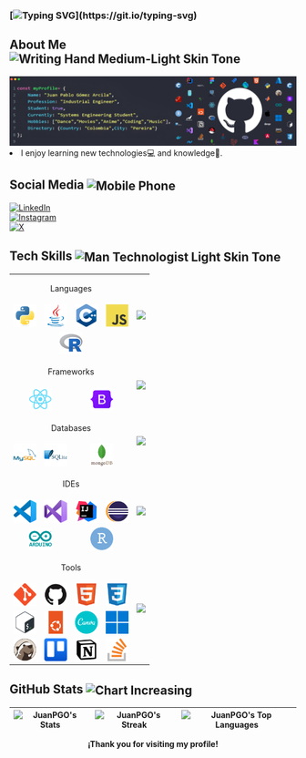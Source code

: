 

### [![Typing SVG](https://readme-typing-svg.herokuapp.com?font=Fira+Code&weight=600&pause=1000&color=288AB6&width=435&lines=%C2%A1Welcome+to+my+GitHub+page!+;I+really+appreciate+your+interest.)](https://git.io/typing-svg)

## About Me <img src="https://raw.githubusercontent.com/Tarikul-Islam-Anik/Animated-Fluent-Emojis/master/Emojis/Hand%20gestures/Writing%20Hand%20Medium-Light%20Skin%20Tone.png" alt="Writing Hand Medium-Light Skin Tone" width="25" height="25" />
<img src="https://raw.githubusercontent.com/JuanPGO/JuanPGO/main/BannerProfile.png" alt="Banner with a short description about Juan Pablo Gómez Arcila">
<li>I enjoy learning new technologies💻 and knowledge📖.</li>

## Social Media <img src="https://raw.githubusercontent.com/Tarikul-Islam-Anik/Animated-Fluent-Emojis/master/Emojis/Objects/Mobile%20Phone.png" alt="Mobile Phone" width="25" height="25" align="center"/>
[![LinkedIn](https://img.shields.io/badge/Juan_Pablo_G%C3%B3mez_Arcila-0077B5?style=flat-square&logo=LinkedIn&logoColor=0077B5&label=LinkedIn&labelColor=grey)](https://www.linkedin.com/in/juan-pablo-gomez-arcila/)</br>
[![Instagram](https://img.shields.io/badge/%40juanp.gom-E4405F?style=flat-square&logo=Instagram&label=Instagram)](https://www.instagram.com/juanp.gom/)</br>
[![X](https://img.shields.io/badge/%40JuanPabloGmezA1-black?style=flat-square&logo=X&logoColor=rgb(0%2C%200%2C%200)&label=X%20%2F%20Twitter)](https://x.com/JuanPabloGmezA1)</br>

## Tech Skills <img src="https://raw.githubusercontent.com/Tarikul-Islam-Anik/Animated-Fluent-Emojis/master/Emojis/People%20with%20professions/Man%20Technologist%20Light%20Skin%20Tone.png" alt="Man Technologist Light Skin Tone" width="25" height="25" align="center"/>
<table align="center">
  <!--- Start Languages table--->
  <tr>
    <td colspan="4" align=center><p>Languages</p></td>
    <td rowspan="3" align="center"><img src="https://user-images.githubusercontent.com/74038190/229223263-cf2e4b07-2615-4f87-9c38-e37600f8381a.gif"  height="150"></td>
  </tr>
  <tr>
    <td><a href="https://www.python.org/" target="_blank" rel="noreferrer"><img src="https://raw.githubusercontent.com/devicons/devicon/master/icons/python/python-original.svg" alt="Python" weight="40" height="40"></a</td>
    <td><a href="https://www.oracle.com/java/technologies/downloads/" target="_blank" rel="noreferrer"><img src="https://raw.githubusercontent.com/devicons/devicon/master/icons/java/java-original.svg" alt="Java" weight="40" height="40"></a></td>
    <td><a href="https://learn.microsoft.com/en-us/cpp/?view=msvc-170" target="_blank" rel="noreferrer"><img src="https://raw.githubusercontent.com/devicons/devicon/master/icons/cplusplus/cplusplus-original.svg" alt="Cplusplus" weight="40" height="40"></a></td>
    <td><a href="https://developer.mozilla.org/en-US/docs/Web/JavaScript" target="_blank" rel="noreferrer"><img src="https://raw.githubusercontent.com/devicons/devicon/master/icons/javascript/javascript-original.svg" alt="Javascript" weight="40" height="40"></a></td>   
  </tr>
  <tr>
    <td colspan="4" align=center><a href="https://www.r-project.org/" target="_blank" rel="noreferrer"><img src="https://raw.githubusercontent.com/devicons/devicon/master/icons/r/r-original.svg" alt="R" weight="40" height="40"></a</td>   
  </tr>
  <!--- End Languages table--->
  <!--- Start Frameworks table--->
  <tr>
    <td colspan="4" align="center"><p>Frameworks</p> </td>
    <td rowspan="2" align="center"><img src="https://user-images.githubusercontent.com/8650838/185037071-543daad4-b372-46d6-8049-976299643f7a.gif" weight="150" height="100"></td>
  </tr>
  <tr>
    <td colspan="2" align="center"><a href="https://react.dev/" target="_blank" rel="noreferrer"><img src="https://raw.githubusercontent.com/devicons/devicon/master/icons/react/react-original.svg" alt="React" weight="40" height="40"></a></td>
    <td colspan="2" align="center"><a href="https://getbootstrap.com/" target="_blank" rel="noreferrer"><img src="https://raw.githubusercontent.com/devicons/devicon/master/icons/bootstrap/bootstrap-original.svg" alt="Bootstrap" weight="40" height="40"></a></td>
  </tr>
  <!--- End Frameworks table--->
  <!--- Start Databases table--->
  <tr>
    <td colspan="4" align="center"><p>Databases</p> </td>
    <td rowspan="2" align="center"><img src="https://user-images.githubusercontent.com/74038190/219923809-b86dc415-a0c2-4a38-bc88-ad6cf06395a8.gif" weight="150" height="100"></td>
  </tr>
  <tr>
    <td><a href="https://www.mysql.com/" rel="noreferrer"><img src="https://raw.githubusercontent.com/devicons/devicon/master/icons/mysql/mysql-original-wordmark.svg" alt="MySQL" weight="40" height="40"></td>
    <td><a href="https://www.sqlite.org/" target="_blank" rel="noreferrer"><img src="https://raw.githubusercontent.com/devicons/devicon/master/icons/sqlite/sqlite-original-wordmark.svg" alt="Sqlite" weight="40" height="40"></a></td>
    <td colspan="2" align="center"><a href="https://www.mongodb.com/" target="_blank" rel="noreferrer"><img src="https://raw.githubusercontent.com/devicons/devicon/master/icons/mongodb/mongodb-original-wordmark.svg" alt="MongoDB" weight="40" height="40"></a>
</td>
  </tr>
  <!--- End Databases table--->
  <!--- Start IDEs table--->   
  <tr>
    <td colspan="4" align="center"><p>IDEs</p> </td>
    <td rowspan="3" align="center"><img src="https://user-images.githubusercontent.com/74038190/212749171-b84692a8-2b04-4e3b-93ca-ac14705da224.gif" height=130></td>
  </tr>
  <tr>
    <td><a href="https://code.visualstudio.com/" rel="noreferrer"><img src="https://raw.githubusercontent.com/devicons/devicon/master/icons/vscode/vscode-original.svg" alt="Vscode" weight="40" height="40"></a></td>
    <td><a href="https://visualstudio.microsoft.com/" target="_blank" rel="noreferrer"><img src="https://raw.githubusercontent.com/devicons/devicon/master/icons/visualstudio/visualstudio-original.svg" alt="Visualstudio" weight="40" height="40"></a></td>
    <td><a href="https://www.jetbrains.com/idea/" target="_blank" rel="noreferrer"><img src="https://raw.githubusercontent.com/devicons/devicon/master/icons/intellij/intellij-original.svg" alt="Intellij" weight="40" height="40"></a></td>
    <td><a href="https://eclipseide.org/" target="_blank" rel="noreferrer"><img src="https://raw.githubusercontent.com/devicons/devicon/master/icons/eclipse/eclipse-original.svg" alt="Eclipse" weight="40" height="40"></a></td>
  </tr>
  <tr>
    <td colspan="2" align="center"><a href="https://www.arduino.cc/en/software" target="_blank" rel="noreferrer"><img src="https://raw.githubusercontent.com/devicons/devicon/master/icons/arduino/arduino-original-wordmark.svg" alt="Arduino" weight="40" height="40"></a></td>
    <td colspan="2" align="center"><a href="https://docs.posit.co/guides.html#rstudio" target="_blank" rel="noreferrer"><img src="https://raw.githubusercontent.com/devicons/devicon/master/icons/rstudio/rstudio-original.svg" alt="Rstudio" weight="40" height="40"></a></td>
  </tr>
  <!--- End IDEs table--->  
  <!--- Start Tools table---> 
  <tr>
    <td colspan="4" align="center"><p>Tools</p> </td>
    <td rowspan="4" align="center"><img src="https://user-images.githubusercontent.com/74038190/212748842-9fcbad5b-6173-4175-8a61-521f3dbb7514.gif" height="150"></td>
  </tr>
  <tr>
    <td><a href="https://git-scm.com/" rel="noreferrer"><img src="https://raw.githubusercontent.com/devicons/devicon/master/icons/git/git-original.svg" alt="Git" weight="40" height="40"></a></td>
    <td><a href="https://github.com/" target="_blank" rel="noreferrer"><img src="https://raw.githubusercontent.com/devicons/devicon/master/icons/github/github-original.svg" alt="Github" weight="40" height="40"></a></td>
    <td><a href="https://developer.mozilla.org/en-US/docs/Web/HTML" target="_blank" rel="noreferrer"><img src="https://raw.githubusercontent.com/devicons/devicon/master/icons/html5/html5-original.svg" alt="Html5" weight="40" height="40"></a></td>
    <td><a href="https://www.w3.org/Style/CSS/Overview.en.html" target="_blank" rel="noreferrer"><img src="https://raw.githubusercontent.com/devicons/devicon/master/icons/css3/css3-original.svg" alt="Css3" weight="40" height="40">
</a></td>  
  </tr>
  <tr>
    <td><a href="https://www.gnu.org/software/bash/" target="_blank" rel="noreferrer"><img src="https://raw.githubusercontent.com/devicons/devicon/master/icons/bash/bash-original.svg" alt="Bash" weight="40" height="40"></a></td>
    <td><a href="https://ubuntu.com/" target="_blank" rel="noreferrer"><img src="https://raw.githubusercontent.com/devicons/devicon/master/icons/ubuntu/ubuntu-original.svg" alt="Ubuntu" weight="40" height="40"></a></td>
    <td><a href="https://www.canva.com/" target="_blank" rel="noreferrer"><img src="https://raw.githubusercontent.com/devicons/devicon/master/icons/canva/canva-original.svg" alt="Canva" weight="40" height="40"></a></td>
    <td><a href="https://www.microsoft.com/en-us/windows/?r=1" target="_blank" rel="noreferrer"><img src="https://raw.githubusercontent.com/devicons/devicon/master/icons/windows11/windows11-original.svg" alt="Windows" weight="40" height="40">
</a></td>
  </tr>
  <tr>
    <td><a href="https://dbeaver.io/" target="_blank" rel="noreferrer"><img src="https://raw.githubusercontent.com/devicons/devicon/master/icons/dbeaver/dbeaver-original.svg" alt="DBeaver" weight="40" height="40"></a></td>
    <td><a href="https://trello.com/" target="_blank" rel="noreferrer"><img src="https://raw.githubusercontent.com/devicons/devicon/master/icons/trello/trello-original.svg" alt="Trello" weight="40" height="40"></a></td>
    <td><a href="https://www.notion.so/" target="_blank" rel="noreferrer"><img src="https://raw.githubusercontent.com/devicons/devicon/master/icons/notion/notion-original.svg" alt="Notion" weight="40" height="40"></a></td>
    <td><a href="https://stackoverflow.com/" target="_blank" rel="noreferrer"><img src="https://raw.githubusercontent.com/devicons/devicon/master/icons/stackoverflow/stackoverflow-original.svg" alt="Stackoverflow" weight="40" height="40"></a></td>
</a></td>
  </tr>
  <!--- End Tools table---> 
</table>

## GitHub Stats <img src="https://raw.githubusercontent.com/Tarikul-Islam-Anik/Animated-Fluent-Emojis/master/Emojis/Objects/Chart%20Increasing.png" alt="Chart Increasing" width="25" height="25" align="center"/>

<div align="center">

| ![JuanPGO's Stats](https://github-readme-stats.vercel.app/api?username=JuanPGO&theme=react&show_icons=true&hide_border=true&count_private=false)  | ![JuanPGO's Streak](https://github-readme-streak-stats.herokuapp.com/?user=JuanPGO&theme=react&hide_border=true)| ![JuanPGO's Top Languages](https://github-readme-stats.vercel.app/api/top-langs/?username=JuanPGO&theme=react&show_icons=true&hide_border=true&layout=compact)|
| ------------- | ------------- | ------------- |

</div>

<div align="center">
  <p><strong>¡Thank you for visiting my profile!</strong></p>
</div>
